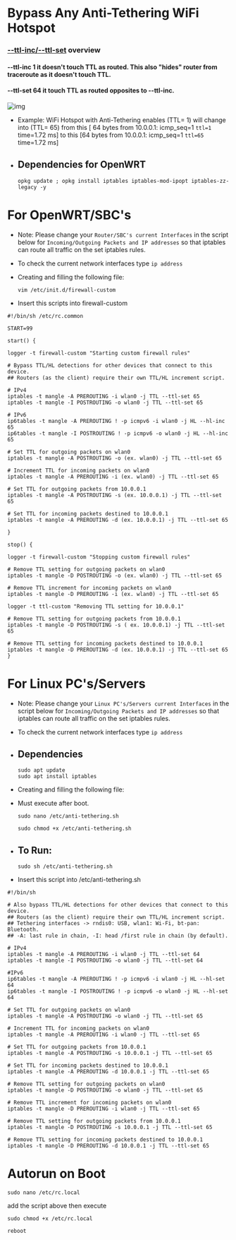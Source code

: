 # Bypass Any Anti-Tethering WiFi Hotspot
### [--ttl-inc/--ttl-set](https://www.linuxtopia.org/Linux_Firewall_iptables/x4799.html) overview

#### --ttl-inc 1 it doesn't touch TTL as routed. This also "hides" router from traceroute as it doesn't touch TTL.

#### --ttl-set 64 it touch TTL as routed opposites to --ttl-inc.

![img](https://github.com/user-attachments/assets/ed1ef5f9-f5eb-43f0-bed9-b75da4380417)

- Example:
WiFi Hotspot with Anti-Tethering enables (TTL= 1) will change into (TTL= 65)
from this
[ 64 bytes from 10.0.0.1: icmp_seq=1 `ttl=1` time=1.72 ms]
to this
[64 bytes from 10.0.0.1: icmp_seq=1 `ttl=65` time=1.72 ms]


- ## Dependencies for OpenWRT

      opkg update ; opkg install iptables iptables-mod-ipopt iptables-zz-legacy -y

# For OpenWRT/SBC's

- Note: Please change your `Router/SBC's current Interfaces` in the script below for `Incoming/Outgoing Packets and IP addresses` so that iptables can route all traffic on the set iptables rules.
- To check the current network interfaces type `ip address ` 

- Creating and filling the following file:

      vim /etc/init.d/firewall-custom

- Insert this scripts into firewall-custom
```
#!/bin/sh /etc/rc.common

START=99

start() {

logger -t firewall-custom "Starting custom firewall rules"

# Bypass TTL/HL detections for other devices that connect to this device.
## Routers (as the client) require their own TTL/HL increment script.

# IPv4
iptables -t mangle -A PREROUTING -i wlan0 -j TTL --ttl-set 65
iptables -t mangle -I POSTROUTING -o wlan0 -j TTL --ttl-set 65

# IPv6
ip6tables -t mangle -A PREROUTING ! -p icmpv6 -i wlan0 -j HL --hl-inc 65
ip6tables -t mangle -I POSTROUTING ! -p icmpv6 -o wlan0 -j HL --hl-inc 65

# Set TTL for outgoing packets on wlan0
iptables -t mangle -A POSTROUTING -o (ex. wlan0) -j TTL --ttl-set 65

# Increment TTL for incoming packets on wlan0
iptables -t mangle -A PREROUTING -i (ex. wlan0) -j TTL --ttl-set 65

# Set TTL for outgoing packets from 10.0.0.1
iptables -t mangle -A POSTROUTING -s (ex. 10.0.0.1) -j TTL --ttl-set 65

# Set TTL for incoming packets destined to 10.0.0.1
iptables -t mangle -A PREROUTING -d (ex. 10.0.0.1) -j TTL --ttl-set 65

}

stop() {

logger -t firewall-custom "Stopping custom firewall rules"

# Remove TTL setting for outgoing packets on wlan0
iptables -t mangle -D POSTROUTING -o (ex. wlan0) -j TTL --ttl-set 65

# Remove TTL increment for incoming packets on wlan0
iptables -t mangle -D PREROUTING -i (ex. wlan0) -j TTL --ttl-set 65

logger -t ttl-custom "Removing TTL setting for 10.0.0.1"

# Remove TTL setting for outgoing packets from 10.0.0.1
iptables -t mangle -D POSTROUTING -s ( ex. 10.0.0.1) -j TTL --ttl-set 65

# Remove TTL setting for incoming packets destined to 10.0.0.1
iptables -t mangle -D PREROUTING -d (ex. 10.0.0.1) -j TTL --ttl-set 65
}
```

# For Linux PC's/Servers

- Note: Please change your `Linux PC's/Servers current Interfaces` in the script below for `Incoming/Outgoing Packets and IP addresses` so that iptables can route all traffic on the set iptables rules.
- To check the current network interfaces type `ip address ` 

- ## Dependencies

      sudo apt update
      sudo apt install iptables

- Creating and filling the following file:

- Must execute after boot. 

      sudo nano /etc/anti-tethering.sh
  
      sudo chmod +x /etc/anti-tethering.sh

- ## To Run:

      sudo sh /etc/anti-tethering.sh

- Insert this script into /etc/anti-tethering.sh

```
#!/bin/sh

# Also bypass TTL/HL detections for other devices that connect to this device.
## Routers (as the client) require their own TTL/HL increment script.
## Tethering interfaces -> rndis0: USB, wlan1: Wi-Fi, bt-pan: Bluetooth.
## -A: last rule in chain, -I: head /first rule in chain (by default).

# IPv4
iptables -t mangle -A PREROUTING -i wlan0 -j TTL --ttl-set 64
iptables -t mangle -I POSTROUTING -o wlan0 -j TTL --ttl-set 64

#IPv6
ip6tables -t mangle -A PREROUTING ! -p icmpv6 -i wlan0 -j HL --hl-set 64
ip6tables -t mangle -I POSTROUTING ! -p icmpv6 -o wlan0 -j HL --hl-set 64

# Set TTL for outgoing packets on wlan0
iptables -t mangle -A POSTROUTING -o wlan0 -j TTL --ttl-set 65

# Increment TTL for incoming packets on wlan0
iptables -t mangle -A PREROUTING -i wlan0 -j TTL --ttl-set 65

# Set TTL for outgoing packets from 10.0.0.1
iptables -t mangle -A POSTROUTING -s 10.0.0.1 -j TTL --ttl-set 65

# Set TTL for incoming packets destined to 10.0.0.1
iptables -t mangle -A PREROUTING -d 10.0.0.1 -j TTL --ttl-set 65

# Remove TTL setting for outgoing packets on wlan0
iptables -t mangle -D POSTROUTING -o wlan0 -j TTL --ttl-set 65

# Remove TTL increment for incoming packets on wlan0
iptables -t mangle -D PREROUTING -i wlan0 -j TTL --ttl-set 65

# Remove TTL setting for outgoing packets from 10.0.0.1
iptables -t mangle -D POSTROUTING -s 10.0.0.1 -j TTL --ttl-set 65

# Remove TTL setting for incoming packets destined to 10.0.0.1
iptables -t mangle -D PREROUTING -d 10.0.0.1 -j TTL --ttl-set 65

```
# Autorun on Boot

    sudo nano /etc/rc.local 

add the script above then execute

    sudo chmod +x /etc/rc.local
    
    reboot
